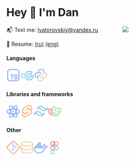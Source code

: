 # Hey 👋 I'm Dan

<!-- <h3 align="center">A passionate developer</h3> -->

<img width="200px" align="right" src="https://media.tenor.com/_mYZWyrW3AUAAAAi/peach-goma-pc-night-keyboard-smashing.gif" />

📬 Text me: lyatorovskiy@yandex.ru

📝 Resume: [(ru)](resume.pdf) [(eng)](resume_eng.pdf)

#### Languages

  <img align="left" width="36" src="assets/ts.svg" /> 
  <img align="left" width="36" src="assets/go.svg" />
  <!--- <img align="left" width="36" src="assets/rs.svg" /> --->
  <img width="36" src="assets/py.svg"/>

#### Libraries and frameworks

  <img align="left" width="36" src="assets/react.svg" />
  <!---   <img align="left" width="36" src="assets/next.svg" /> --->
  <img align="left" width="36" src="assets/svelte.svg" />
  <!---  <img align="left" width="36" src="assets/astro.svg" /> --->
  <img align="left" width="36" src="assets/tailwind.svg"/>
  <img width="36" src="assets/playwright.svg"/>
  
#### Other

  <img align="left" width="36" src="assets/git.svg" />
  <img align="left" width="36" src="assets/db.svg" />
  <img align="left" width="36" src="./assets/docker.svg" />
  <img align="left" width="36" src="./assets/figma.svg" />

